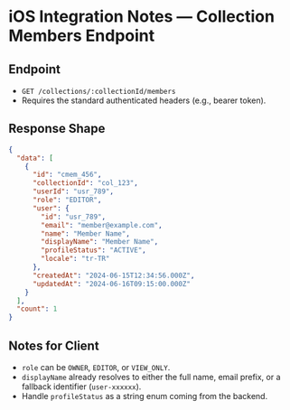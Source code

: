 # iOS Integration Notes — Collection Members Endpoint

## Endpoint
- `GET /collections/:collectionId/members`
- Requires the standard authenticated headers (e.g., bearer token).

## Response Shape
```json
{
  "data": [
    {
      "id": "cmem_456",
      "collectionId": "col_123",
      "userId": "usr_789",
      "role": "EDITOR",
      "user": {
        "id": "usr_789",
        "email": "member@example.com",
        "name": "Member Name",
        "displayName": "Member Name",
        "profileStatus": "ACTIVE",
        "locale": "tr-TR"
      },
      "createdAt": "2024-06-15T12:34:56.000Z",
      "updatedAt": "2024-06-16T09:15:00.000Z"
    }
  ],
  "count": 1
}
```

## Notes for Client
- `role` can be `OWNER`, `EDITOR`, or `VIEW_ONLY`.
- `displayName` already resolves to either the full name, email prefix, or a fallback identifier (`user-xxxxxx`).
- Handle `profileStatus` as a string enum coming from the backend.
